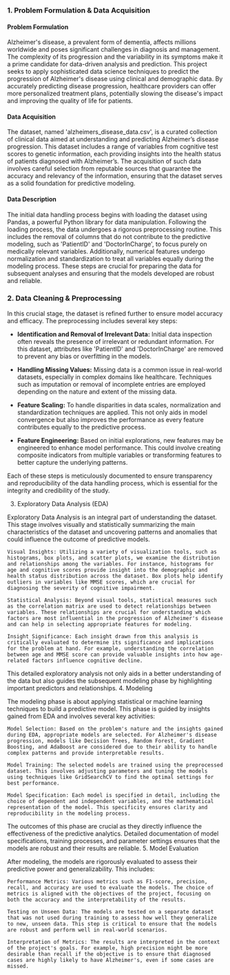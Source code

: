 ### 1. Problem Formulation & Data Acquisition

#### Problem Formulation
Alzheimer's disease, a prevalent form of dementia, affects millions worldwide and poses significant challenges in diagnosis and management. The complexity of its progression and the variability in its symptoms make it a prime candidate for data-driven analysis and prediction. This project seeks to apply sophisticated data science techniques to predict the progression of Alzheimer's disease using clinical and demographic data. By accurately predicting disease progression, healthcare providers can offer more personalized treatment plans, potentially slowing the disease's impact and improving the quality of life for patients.

#### Data Acquisition
The dataset, named 'alzheimers_disease_data.csv', is a curated collection of clinical data aimed at understanding and predicting Alzheimer’s disease progression. This dataset includes a range of variables from cognitive test scores to genetic information, each providing insights into the health status of patients diagnosed with Alzheimer’s. The acquisition of such data involves careful selection from reputable sources that guarantee the accuracy and relevancy of the information, ensuring that the dataset serves as a solid foundation for predictive modeling.

#### Data Description
The initial data handling process begins with loading the dataset using Pandas, a powerful Python library for data manipulation. Following the loading process, the data undergoes a rigorous preprocessing routine. This includes the removal of columns that do not contribute to the predictive modeling, such as 'PatientID' and 'DoctorInCharge', to focus purely on medically relevant variables. Additionally, numerical features undergo normalization and standardization to treat all variables equally during the modeling process. These steps are crucial for preparing the data for subsequent analyses and ensuring that the models developed are robust and reliable.

### 2. Data Cleaning & Preprocessing

In this crucial stage, the dataset is refined further to ensure model accuracy and efficacy. The preprocessing includes several key steps:

- **Identification and Removal of Irrelevant Data:** Initial data inspection often reveals the presence of irrelevant or redundant information. For this dataset, attributes like 'PatientID' and 'DoctorInCharge' are removed to prevent any bias or overfitting in the models.
  
- **Handling Missing Values:** Missing data is a common issue in real-world datasets, especially in complex domains like healthcare. Techniques such as imputation or removal of incomplete entries are employed depending on the nature and extent of the missing data.
  
- **Feature Scaling:** To handle disparities in data scales, normalization and standardization techniques are applied. This not only aids in model convergence but also improves the performance as every feature contributes equally to the predictive process.

- **Feature Engineering:** Based on initial explorations, new features may be engineered to enhance model performance. This could involve creating composite indicators from multiple variables or transforming features to better capture the underlying patterns.

Each of these steps is meticulously documented to ensure transparency and reproducibility of the data handling process, which is essential for the integrity and credibility of the study.

3. Exploratory Data Analysis (EDA)

Exploratory Data Analysis is an integral part of understanding the dataset. This stage involves visually and statistically summarizing the main characteristics of the dataset and uncovering patterns and anomalies that could influence the outcome of predictive models.

    Visual Insights: Utilizing a variety of visualization tools, such as histograms, box plots, and scatter plots, we examine the distribution and relationships among the variables. For instance, histograms for age and cognitive scores provide insight into the demographic and health status distribution across the dataset. Box plots help identify outliers in variables like MMSE scores, which are crucial for diagnosing the severity of cognitive impairment.

    Statistical Analysis: Beyond visual tools, statistical measures such as the correlation matrix are used to detect relationships between variables. These relationships are crucial for understanding which factors are most influential in the progression of Alzheimer's disease and can help in selecting appropriate features for modeling.

    Insight Significance: Each insight drawn from this analysis is critically evaluated to determine its significance and implications for the problem at hand. For example, understanding the correlation between age and MMSE score can provide valuable insights into how age-related factors influence cognitive decline.

This detailed exploratory analysis not only aids in a better understanding of the data but also guides the subsequent modeling phase by highlighting important predictors and relationships.
4. Modeling

The modeling phase is about applying statistical or machine learning techniques to build a predictive model. This phase is guided by insights gained from EDA and involves several key activities:

    Model Selection: Based on the problem's nature and the insights gained during EDA, appropriate models are selected. For Alzheimer's disease progression, models like Decision Trees, Random Forest, Gradient Boosting, and AdaBoost are considered due to their ability to handle complex patterns and provide interpretable results.

    Model Training: The selected models are trained using the preprocessed dataset. This involves adjusting parameters and tuning the models using techniques like GridSearchCV to find the optimal settings for best performance.

    Model Specification: Each model is specified in detail, including the choice of dependent and independent variables, and the mathematical representation of the model. This specificity ensures clarity and reproducibility in the modeling process.

The outcomes of this phase are crucial as they directly influence the effectiveness of the predictive analytics. Detailed documentation of model specifications, training processes, and parameter settings ensures that the models are robust and their results are reliable.
5. Model Evaluation

After modeling, the models are rigorously evaluated to assess their predictive power and generalizability. This includes:

    Performance Metrics: Various metrics such as F1-score, precision, recall, and accuracy are used to evaluate the models. The choice of metrics is aligned with the objectives of the project, focusing on both the accuracy and the interpretability of the results.

    Testing on Unseen Data: The models are tested on a separate dataset that was not used during training to assess how well they generalize to new, unseen data. This step is critical to ensure that the models are robust and perform well in real-world scenarios.

    Interpretation of Metrics: The results are interpreted in the context of the project's goals. For example, high precision might be more desirable than recall if the objective is to ensure that diagnosed cases are highly likely to have Alzheimer's, even if some cases are missed.